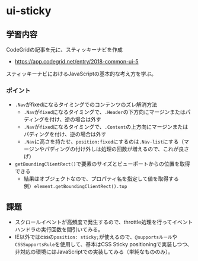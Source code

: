 # ui-sticky

## 学習内容
CodeGridの記事を元に、スティッキーナビを作成
- https://app.codegrid.net/entry/2018-common-ui-5

スティッキーナビにおけるJavaScriptの基本的な考え方を学ぶ。

### ポイント
- `.Nav`がfixedになるタイミングでのコンテンツのズレ解消方法
    - `.Nav`が`fixed`になるタイミングで、`.Header`の下方向にマージンまたはパディングを付け、逆の場合は外す
    - `.Nav`が`fixed`になるタイミングで、`.Content`の上方向にマージンまたはパディングを付け、逆の場合は外す
    - `.Nav`に高さを持たせ、`position:fixed`にするのは`.Nav-list`にする（マージンやパディングの付け外しは処理の回数が増えるので、これが良さげ）
- `getBoundingClientRect()`で要素のサイズとビューポートからの位置を取得できる
    - 結果はオブジェクトなので、プロパティ名を指定して値を取得する  
    例）`element.getBoundingClientRect().top`

## 課題
- スクロールイベントが高頻度で発生するので、throttle処理を行ってイベントハンドラの実行回数を間引いてみる。
- IE以外ではcssの`position: sticky;`が使えるので、`@supportsルール`や`CSSSupportsRule`を使用して、基本はCSS Sticky positioningで実装しつつ、非対応の環境にはJavaScriptでの実装してみる（単純なもののみ）。
